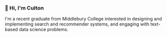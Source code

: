 ### 👋 Hi, I'm Culton 

I'm a recent graduate from Middlebury College interested in designing and implementing search and recommender systems, and engaging with text-based data science problems. 

<!---

Outside of work, I also ... 

- 🚲 [Ride](https://ridewithgps.com/routes/7480660) my bike in the VT Mountains 
- 


### Also
--->
